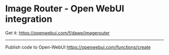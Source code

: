 # Image Router - Open WebUI integration 

Get it: https://openwebui.com/f/dawe/imagerouter

---
Publish code to Open-WebUI https://openwebui.com/functions/create